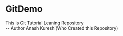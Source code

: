 # GitDemo
This is Git Tutorial Leaning Repository
<br>
-- Author Anash Kureshi(Who Created this Repository)
